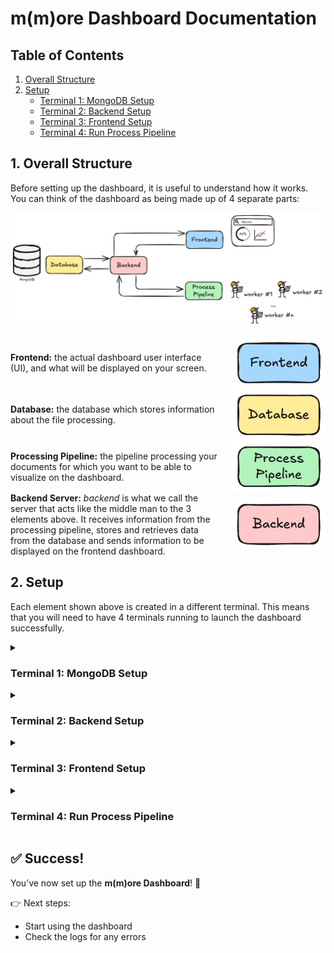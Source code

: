 # m(m)ore Dashboard Documentation

## Table of Contents
1. [Overall Structure](#1-overall-structure)  
2. [Setup](#2-setup)  
   - [Terminal 1: MongoDB Setup](#terminal-1-mongodb-setup)  
   - [Terminal 2: Backend Setup](#terminal-2-backend-setup)  
   - [Terminal 3: Frontend Setup](#terminal-3-frontend-setup)  
   - [Terminal 4: Run Process Pipeline](#terminal-4-run-process-pipeline)  


## 1. Overall Structure

Before setting up the dashboard, it is useful to understand how it works. You can think of the dashboard as being made up of 4 separate parts:

<p align="center">
  <img src="doc_images/image.png" width="1000">
</p>

<div style="display: flex; align-items: center; gap: 20px;">
    <div>
        <strong>Frontend:</strong> the actual dashboard user interface (UI), and what will be displayed on your screen.
    </div>
    <img src="doc_images/image%201.png" alt="Frontend" width="150">
</div>

<div style="display: flex; align-items: center; gap: 20px;">
    <div>
        <strong>Database:</strong> the database which stores information about the file processing.
    </div>
    <img src="doc_images/image%202.png" alt="Database" width="150">
</div>

<div style="display: flex; align-items: center; gap: 20px;">
    <div>
        <strong>Processing Pipeline:</strong> the pipeline processing your documents for which you want to be able to visualize on the dashboard.
    </div>
    <img src="doc_images/image%203.png" alt="Processing Pipeline" width="150">
</div>

<div style="display: flex; align-items: center; gap: 20px;">
    <div>
        <strong>Backend Server:</strong> <em>backend</em> is what we call the server that acts like the middle man to the 3 elements above. It receives information from the processing pipeline, stores and retrieves data from the database and sends information to be displayed on the frontend dashboard.
    </div>
    <img src="doc_images/image%204.png" alt="Backend" width="150">
</div>

## 2. Setup

Each element shown above is created in a different terminal. This means that you will need to have 4 terminals running to launch the dashboard successfully.

<details>
  <summary><h3>Terminal 1: MongoDB Setup</h3></summary>
Official documentation for MongoDB setup can be found [here](https://www.mongodb.com/docs/manual/tutorial/install-mongodb-on-ubuntu/) (Ubuntu 22.04 Jammy release). 

![image.png](doc_images/image%205.png)

> **Note:** These steps must be repeated each time you submit a new runai job. 

### Manual Setup Instructions

1. **Install required tools**

```bash
sudo apt-get install gnupg curl
```

- `gnupg`: Encryption tool for secure communication and data storage
- `curl`: Command-line tool for transferring data with URLs

2. **Add MongoDB's GPG Key**

```bash
curl -fsSL https://www.mongodb.org/static/pgp/server-8.0.asc | \
   sudo gpg -o /usr/share/keyrings/mongodb-server-8.0.gpg \
   --dearmor
```

This command:

- Downloads MongoDB's digital signature key
- Converts it to binary format
- Stores it in the system's keyring for package verification

3. **Add MongoDB Repository**

```bash
echo "deb [ arch=amd64,arm64 signed-by=/usr/share/keyrings/mongodb-server-8.0.gpg ] https://repo.mongodb.org/apt/ubuntu jammy/mongodb-org/8.0 multiverse" | sudo tee /etc/apt/sources.list.d/mongodb-org-8.0.list
```

This adds the official MongoDB repository to your package sources, specifically for Ubuntu 22.04 (Jammy).

4. **Install MongoDB**

```bash
sudo apt-get update
sudo apt-get install -y mongodb-org
sudo apt-get install -y mongodb-org=8.0.5 mongodb-org-database=8.0.5 mongodb-org-server=8.0.5 mongodb-mongosh mongodb-org-mongos=8.0.5 mongodb-org-tools=8.0.5
```

> **Note**: You will be prompted to select your time zone during installation. If you are in Lausanne, enter '8' for Europe and then '63' for the timezone.

5. **Create Data Directory**

```bash
mkdir -p ~/mongodb
```

Creates a directory in root folder to store MongoDB data files. 

> 🚨 **Important**: This directory and all data will be deleted when the job terminates as the home directory is not persistent storage. 

6. **Start the MongoDB Server**

```bash
mongod --bind_ip_all --dbpath ~/mongodb
```

This starts MongoDB with the following configuration:

- `--bind_ip_all` : Accepts connections from any IP address
- `--dbpath ~/mongodb` : Specifies where MongoDB should store its data files

In your current terminal you should see MongoDB logs and messages appearing. This means that your terminal is successfully running the MongoDB server in your terminal. 

> **Important**: : Keep this terminal window open. MongoDB runs in the foreground and closing the terminal will shut down the server. The server listens on port 27017 by default.

7. **Shutting down MongoDB**

To stop the MongoDB server, press `Ctrl + C` in the terminal where it's running. This initiates a clean shutdown.

### Automated Setup Script

For convenience, you can save the following bash script in your project directory and make it executable:

```bash
#!/bin/bash
# MongoDB startup script

# Install MongoDB if not already installed
which mongod > /dev/null # put the output into nothing 
if [ $? -ne 0 ]; then #If the exit status of the previous command is not 0
  echo "Installing MongoDB..."
  sudo apt-get update
  sudo apt-get install -y gnupg curl
  curl -fsSL https://www.mongodb.org/static/pgp/server-8.0.asc | \
    sudo gpg -o /usr/share/keyrings/mongodb-server-8.0.gpg \
    --dearmor
  echo "deb [ arch=amd64,arm64 signed-by=/usr/share/keyrings/mongodb-server-8.0.gpg ] https://repo.mongodb.org/apt/ubuntu jammy/mongodb-org/8.0 multiverse" | sudo tee /etc/apt/sources.list.d/mongodb-org-8.0.list
  sudo apt-get update
  sudo apt-get install -y mongodb-org
  sudo apt-get install -y mongodb-org=8.0.5 mongodb-org-database=8.0.5 mongodb-org-server=8.0.5 mongodb-mongosh mongodb-org-mongos=8.0.5 mongodb-org-tools=8.0.5
fi

# Create MongoDB data directory if it doesn't exist
mkdir -p ~/mongodb

# Start MongoDB
echo "Starting MongoDB..."
mongod --bind_ip_all --dbpath ~/mongodb
```

To use this script:

1. Save it as `start_mongodb.sh` in your project directory
2. Make it executable: `chmod +x start_mongodb.sh`
3. Run it each time you need MongoDB: `./start_mongodb.sh`

This script automatically checks if MongoDB is installed, installs it if needed, and starts the server.
</details>
<details> <summary><h3>Terminal 2: Backend Setup</h3></summary>

This backend serves as the bridge between the **database,** the **frontend** and **processing pipeline**, providing a clean API to interact with the data without direct database access.

![image.png](doc_images/image%206.png)

### Setup Instructions

1. **Activate Virtual Environment** 

```bash
# If using venv (standard Python virtual environment)
source .venv/bin/activate
```

2. **Install Dependencies**

```bash
pip install -r src/mmore/dashboard/backend/backend_requirements.txt
```

3. **Configure MongoDB Connection**

```bash
export MONGODB_URL="mongodb://localhost:27017"
```

Sets the environment variable to tell the backend how to connect to MongoDB instance

> 🚨 **Important**: Your MongoDB server should be active before starting the backend.

4. **Start the Backend Server**

Run the backend on port 8000

```bash
python -m uvicorn src.mmore.dashboard.backend.main:app --host 0.0.0.0 --port 8000
```

This command:

- Starts the Uvicorn ASGI server
- Loads the FastAPI application from the main.py file
- Binds it to all network interfaces (0.0.0.0)
- Makes it listen on port 8000

> 🚨 **Important**: Keep this terminal window open. The backend runs in the foreground and closing the terminal will shut down the server.

5. **Verify the Backend is Running**

You can check if the backend is running correctly by accessing [http://localhost:8000](http://localhost:8000). You should see a response like: `{"message": "Hello World"}`

For API documentation, visit [http://localhost:8000/docs](http://localhost:8000/docs). This will show the automatically all available endpoints.

---

The next step is to set up the frontend that will communicate with this backend to provide a user interface for monitoring and control.
</details>

<details> <summary><h3>Terminal 3: Frontend Setup</h3></summary>

This frontend serves as the user-facing component of the system, providing an  interface for monitoring and controlling the processing pipeline without requiring direct interaction with the database or backend code.

![image.png](doc_images/image%207.png)

1. **Load Node Version Manager**

```bash
source /usr/local/nvm/nvm.sh
```

This loads Node Version Manager (NVM) into your current shell session. NVM is necessary because the frontend requires a specific version of Node.js that differs from the default version installed on the system.

2. **Install and Activate Node.js Version 23** 

```bash
sudo -i # give root privileges 
nvm install 23
exit # exit root 
nvm use 23
```

This sequence:

- Starts a shell with root privileges (necessary for the installation)
- Uses NVM to install Node.js version 23
- Exits the root shell
- Sets version 23 as the active Node.js version for your current session
3. **Install Dependencies**

```bash
cd src/mmore/dashboard/frontend # navigte to frontend directory
npm install
```

This command uses NPM (Node Package Manager) to install all JavaScript dependencies defined in the package.json file. These are libraries and frameworks needed by the frontend.

4. **Configure Backend URL** 

```bash
export VITE_BACKEND_API_URL="http://localhost:8000"
```

Sets an environment variable that tells the frontend where to find the backend API. Vite (the build tool) will use this variable during development.

5. **Start Frontend Server**

```bash
npm run dev
```

Executes the development script defined in package.json, and starts a local development server for the frontend application. The terminal will show the URL where the frontend is available (typically [http://localhost:5173](http://localhost:5173/))
</details>

<details> <summary><h3>Terminal 4: Run Process Pipeline</h3></summary>

To complete the dashboard setup, you need to run a process module that will generate data for visualization in the UI. 

![image.png](doc_images/image%208.png)

1. **Modify Configuration File**

Update `config.yaml` to match the backend url:`dashboard_backend_url: http://localhost:8000` 

2. **Activate Virtual Environment** 

```bash
# If using venv (standard Python virtual environment)
source .venv/bin/activate
```

3. **Run the Process Module**

```bash
python -m src.mmore.processing.run_processor --config examples/process/config.yaml
```

4. **Monitor the Dashboard**

Once the process module is running, it will:
1. Process files from the input directory specified in the config
2. Send progress reports to the MongoDB database via the backend API
3. Update the dashboard UI in real-time

Return to your browser where the frontend is running to see the visualization of the processing progress.
</details>

###
## ✅ Success!
You’ve now set up the **m(m)ore Dashboard**! 🚀

👉 Next steps:  
- Start using the dashboard  
- Check the logs for any errors  
